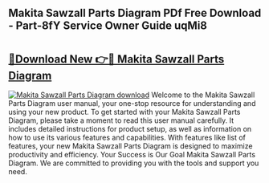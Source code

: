 ## Makita Sawzall Parts Diagram PDf Free Download - Part-8fY Service Owner Guide uqMi8

# <h2><a href="http://dfpxjf0.blite.top/?on=Makita+Sawzall+Parts+Diagram">🔗Download New 👉🔴 Makita Sawzall Parts Diagram</a></h2>

[![Makita Sawzall Parts Diagram download](https://i.imgur.com/lujVjoI.png)](http://dfpxjf0.blite.top/?on=Makita+Sawzall+Parts+Diagram)
Welcome to the Makita Sawzall Parts Diagram user manual, your one-stop resource for understanding and using your new product. To get started with your Makita Sawzall Parts Diagram, please take a moment to read this user manual carefully. It includes detailed instructions for product setup, as well as information on how to use its various features and capabilities. With features like list of features, your new Makita Sawzall Parts Diagram is designed to maximize productivity and efficiency. Your Success is Our Goal Makita Sawzall Parts Diagram. We are committed to providing you with the tools and support you need.
